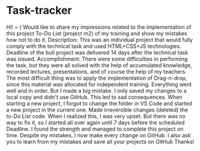 # Task-tracker
Hi! = ) 
Would like to share my impressions related to the implementation of this project To-Do List (project m2) of my training and show my mistakes how not to do it.
Description:
This was an individual project that would fully comply with the technical task and used HTML+CSS+JS technologies. Deadline of the bull project was delivered 14 days after the technical task was issued.
Accomplishment:
There were some difficulties in performing the task, but they were all solved with the help of accumulated knowledge, recorded lectures, presentations, and of course the help of my teachers.
The most difficult thing was to apply the implementation of Drag-n-drop, since this material was allocated for independent training.
Everything went well and in order. But I made a big mistake. I only saved my changes to a local copy and didn't use GitHub. This led to sad consequences. When starting a new project, I forgot to change the folder in VS Code and started a new project in the current one. Made irreversible changes (deleted) the to-Do List code. When I realized this, I was very upset. But there was no way to fix it, so I started all over again until 7 days before the scheduled Deadline.
I found the strength and managed to complete this project on time.
Despite my mistakes, I now make every change on GitHub.
I also ask you to learn from my mistakes and save all your projects on GitHub
Thanks!
